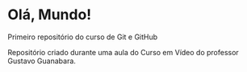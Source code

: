 # Olá, Mundo!
 Primeiro repositório do curso de Git e GitHub

Repositório criado durante uma aula do Curso em Vídeo do professor Gustavo Guanabara.